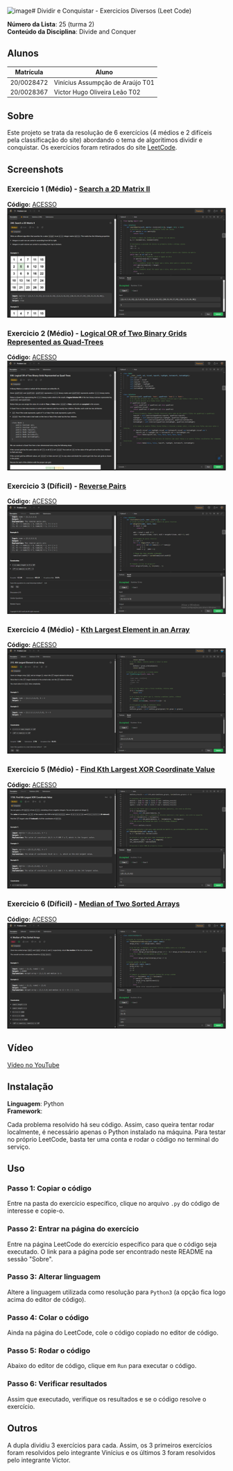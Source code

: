 ![image](https://github.com/projeto-de-algoritmos/DividirConquistar_ExerciciosDiversos_Dupla25/assets/33530818/e1c05524-1e85-4e06-b60f-eec1f6679d77)# Dividir e Conquistar - Exercicios Diversos (Leet Code)

**Número da Lista**: 25 (turma 2)<br>
**Conteúdo da Disciplina**: Divide and Conquer<br>

## Alunos
|Matrícula | Aluno |
| -- | -- |
| 20/0028472  |  Vinícius Assumpção de Araújo T01 |
| 20/0028367  |  Victor Hugo Oliveira Leão T02 |

## Sobre 
Este projeto se trata da resolução de 6 exercícios (4 médios e 2 difíceis pela classificação do site) abordando o tema de algoritimos dividir e conquistar. Os exercícios foram retirados do site [LeetCode](https://leetcode.com).

## Screenshots

### Exercicio 1 (Médio) - [Search a 2D Matrix II](https://leetcode.com/problems/search-a-2d-matrix-ii/)
**Código:** [ACESSO](Search2DMatrix/Search2DMatrix.py)<br>
![Search a 2D Matrix II](assets/SearchMatrix.png)

### Exercicio 2 (Médio) - [Logical OR of Two Binary Grids Represented as Quad-Trees](https://leetcode.com/problems/logical-or-of-two-binary-grids-represented-as-quad-trees/)
**Código:** [ACESSO](LogicalQuad/Logical.py)<br>
![Logical OR of Two Binary Grids Represented as Quad-Trees](assets/Logical.png)

### Exercicio 3 (Díficil) - [Reverse Pairs](https://leetcode.com/problems/reverse-pairs/)
**Código:** [ACESSO](ReversePairs/Reverse.py)<br>
![Reverse Pairs](assets/Reverse.png)

### Exercicio 4 (Médio) - [Kth Largest Element in an Array](https://leetcode.com/problems/kth-largest-element-in-an-array/)
**Código:** [ACESSO](KthElement/KthElement.py)<br>
![Kth Largest Element in an Array](assets/kth-element-accepted.png)

### Exercicio 5 (Médio) - [Find Kth Largest XOR Coordinate Value](https://leetcode.com/problems/find-kth-largest-xor-coordinate-value/)
**Código:** [ACESSO](KthXOR/KthXOR.py)<br>
![Find Kth Largest XOR Coordinate Value](assets/kth-xor-value-accepted.png)

### Exercicio 6 (Díficil) - [Median of Two Sorted Arrays](https://leetcode.com/problems/median-of-two-sorted-arrays/)
**Código:** [ACESSO](MedianArrays/MedianArrays.py)<br>
![Median of Two Sorted Arrays](assets/median-accepted.png)

## Vídeo

[Vídeo no YouTube](https://www.youtube.com/watch?v=7PciLDdZGzM)

## Instalação 
**Linguagem**: Python<br>
**Framework**: <br>

Cada problema resolvido há seu código. Assim, caso queira tentar rodar localmente, é necessário apenas o Python instalado na máquina. Para testar no próprio LeetCode, basta ter uma conta e rodar o código no terminal do serviço.

## Uso 

### Passo 1: Copiar o código
Entre na pasta do exercício específico, clique no arquivo `.py` do código de interesse e copie-o.

### Passo 2: Entrar na página do exercício
Entre na página LeetCode do exercício específico para que o código seja executado. O link para a página pode ser encontrado neste README na sessão "Sobre".

### Passo 3: Alterar linguagem
Altere a linguagem utilizada como resolução para `Python3` (a opção fica logo acima do editor de código).

### Passo 4: Colar o código
Ainda na página do LeetCode, cole o código copiado no editor de código.

### Passo 5: Rodar o código
Abaixo do editor de código, clique em `Run` para executar o código.

### Passo 6: Verificar resultados
Assim que executado, verifique os resultados e se o código resolve o exercício.

## Outros

A dupla dividiu 3 exercícios para cada. Assim, os 3 primeiros exercícios foram resolvidos pelo integrante Vinícius e os últimos 3 foram resolvidos pelo integrante Victor.
